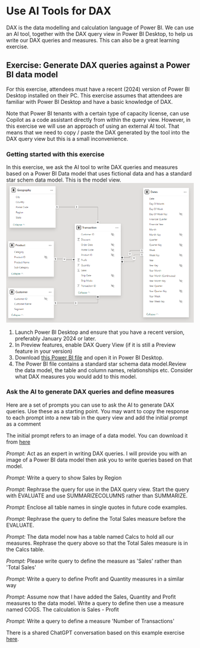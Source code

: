 # Use AI Tools for DAX

DAX is the data modelling and calculation language of Power BI.  We can use an AI tool, together with the DAX query view in Power BI Desktop, to help us write our DAX queries and measures.  This can also be a great learning exercise.  

## Exercise: Generate DAX queries against a Power BI data model

For this exercise, attendees must have a recent (2024) version of Power BI Desktop installed on their PC.  This exercise assumes that attendees are familiar with Power BI Desktop and have a basic knowledge of DAX.  

Note that Power BI tenants with a certain type of capacity license, can use Copilot as a code assistant directly from within the query view. However, in this exercise we will  use an approach of using an external AI tool.  That  means that we need to copy / paste the DAX generated by the tool into the DAX query view but this is a small inconvenience.

### Getting started with this exercise

In this exercise, we ask the AI tool to write DAX queries and measures based on a Power BI Data model that uses fictional data and has a standard star schem data model.  This is the model view.  
![model view.](./Resources/Power%20BI%20Superstore%20Data%20Model.png)

1. Launch Power BI Desktop and ensure that you have a recent version, preferably January 2024 or later.
1. In Preview features, enable DAX Query View (if it is still a Preview feature in your version)
1. Download [this Power BI file](./Resources/Superstore%20Data%20Model%20Only.pbix) and open it in Power BI Desktop.    
1. The Power BI file contains a standard star schema data model.Review the data model, the table and column names, relationships etc.  Consider what DAX measures you would add to this model.

### Ask the AI to generate DAX queries and define measures

Here are a set of prompts you can use to ask the AI to generate DAX queries.  Use these as a starting point.  You may want to copy the response to each prompt into a new tab in the query view and add the initial prompt as a comment

The initial prompt refers to an image of a data model.  You can download it from [here](./Resources/Power%20BI%20Superstore%20Data%20Model.png)

_Prompt:_
Act as an expert in writing DAX queries.  I will provide you with an image of a Power BI data model then ask you to write queries based on that model.

_Prompt:_
Write a query to show Sales by Region

_Prompt:_
Rephrase the query for use in the DAX query view.  Start the query with EVALUATE and use SUMMARIZECOLUMNS rather than SUMMARIZE.

_Prompt:_
Enclose all table names in single quotes in future code examples.

_Prompt:_
Rephrase the query to define the Total Sales measure before the EVALUATE.

_Prompt:_
The data model now has a table named Calcs to hold all our measures.  Rephrase the query above so that the Total Sales measure is in the Calcs table.

_Prompt:_
Please write query to define the measure as 'Sales' rather than 'Total Sales'

_Prompt:_
Write a query to define Profit and Quantity measures in a similar way

_Prompt:_
Assume now that I have added the Sales, Quantity and Profit measures to the data model. Write a query to define then use a measure named COGS.  The calculation is Sales - Profit

_Prompt:_
Write a query to define a measure 'Number of Transactions'


There is a shared ChatGPT conversation based on this example exercise [here](https://chatgpt.com/c/3ee39673-5e94-4ca5-a593-4cd6900a1be8).











